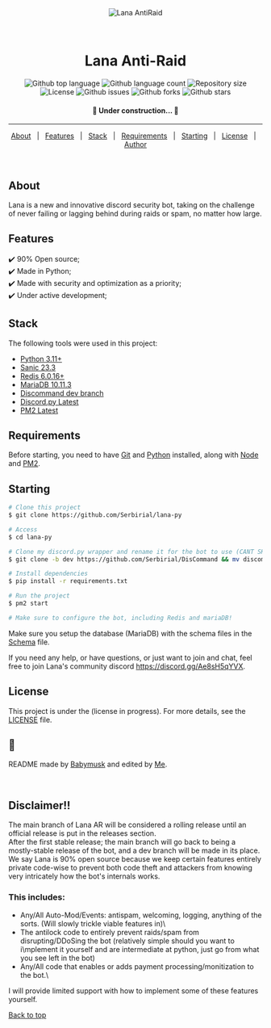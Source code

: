 <div align="center" id="top"> 
  <img src="./.github/app.gif" alt="Lana AntiRaid" /> 

  &#xa0;
</div>

<h1 align="center">Lana Anti-Raid</h1>

<p align="center">
  <img alt="Github top language" src="https://img.shields.io/github/languages/top/Serbirial/lana-py?color=56BEB8">

  <img alt="Github language count" src="https://img.shields.io/github/languages/count/Serbirial/lana-py?color=56BEB8">

  <img alt="Repository size" src="https://img.shields.io/github/repo-size/Serbirial/lana-py?color=56BEB8">

  <img alt="License" src="https://img.shields.io/github/license/Serbirial/lana-py?color=56BEB8">

  <img alt="Github issues" src="https://img.shields.io/github/issues/Serbirial/lana-py?color=56BEB8" />

  <img alt="Github forks" src="https://img.shields.io/github/forks/Serbirial/lana-py?color=56BEB8" />

  <img alt="Github stars" src="https://img.shields.io/github/stars/Serbirial/lana-py?color=56BEB8" />
</p>

<h4 align="center"> 
	🚧 Under construction...  🚧
</h4> 

<hr>

<p align="center">
  <a href="#about">About</a> &#xa0; | &#xa0; 
  <a href="#features">Features</a> &#xa0; | &#xa0;
  <a href="#stack">Stack</a> &#xa0; | &#xa0;
  <a href="#requirements">Requirements</a> &#xa0; | &#xa0;
  <a href="#starting">Starting</a> &#xa0; | &#xa0;
  <a href="#license">License</a> &#xa0; | &#xa0;
  <a href="https://github.com/Serbirial" target="_blank">Author</a>
</p>

<br>

## About ##

Lana is a new and innovative discord security bot, taking on the challenge of never failing or lagging behind during raids or spam, no matter how large.<br/>

## Features ##

:heavy_check_mark: 90% Open source;\
:heavy_check_mark: Made in Python;\
:heavy_check_mark: Made with security and optimization as a priority;\
:heavy_check_mark: Under active development;

## Stack ##

The following tools were used in this project:

- [Python 3.11+](https://python.org)
- [Sanic 23.3](https://sanic.dev)
- [Redis 6.0.16+](https://github.com/redis/redis)
- [MariaDB 10.11.3](https://downloads.mariadb.org/mariadb/10.11.3/)
- [Discommand dev branch](https://github.com/Serbirial/DisCommand)
- [Discord.py Latest](https://github.com/Rapptz/discord.py)
- [PM2 Latest](https://pm2.keymetrics.io)
  
##  Requirements ##

Before starting, you need to have [Git](https://git-scm.com) and [Python](https://python.org/) installed, along with [Node](https://nodejs.org/en) and [PM2](https://pm2.keymetrics.io).

## Starting ##

```bash
# Clone this project
$ git clone https://github.com/Serbirial/lana-py

# Access
$ cd lana-py

# Clone my discord.py wrapper and rename it for the bot to use (CANT SKIP) 
$ git clone -b dev https://github.com/Serbirial/DisCommand && mv discommand dis_command

# Install dependencies
$ pip install -r requirements.txt

# Run the project
$ pm2 start

# Make sure to configure the bot, including Redis and mariaDB!
```


Make sure you setup the database (MariaDB) with the schema files in the [Schema](https://github.com/Serbirial/lana-py/blob/main/config/schema.sql) file.

If you need any help, or have questions, or just want to join and chat, feel free to join Lana's community discord https://discord.gg/Ae8sH5qYVX.

## License ##

This project is under the (license in progress). For more details, see the [LICENSE](LICENSE.md) file.

## :memo: ##

README made by <a href="https://github.com/babymu5k" target="_blank">Babymusk</a> and edited by <a href="https://github.com/Serbirial" target="_blank">Me</a>.

&#xa0;

## Disclaimer!! ##
The main branch of Lana AR will be considered a rolling release until an official release is put in the releases section.\
After the first stable release; the main branch will go back to being a mostly-stable release of the bot, and a dev branch will be made in its place.\
We say Lana is 90% open source because we keep certain features entirely private code-wise to prevent both code theft and attackers from knowing very intricately how the bot's internals works.
### This includes: 
*	Any/All Auto-Mod/Events: antispam, welcoming, logging, anything of the sorts. (Will slowly trickle viable features in)\
*	The antilock code to entirely prevent raids/spam from disrupting/DDoSing the bot (relatively simple should you want to i\mplement it yourself and are intermediate at python, just go from what you see left in the bot)
*	Any/All code that enables or adds payment processing/monitization to the bot.\

I will provide limited support with how to implement some of these features yourself.

<a href="#top">Back to top</a>
